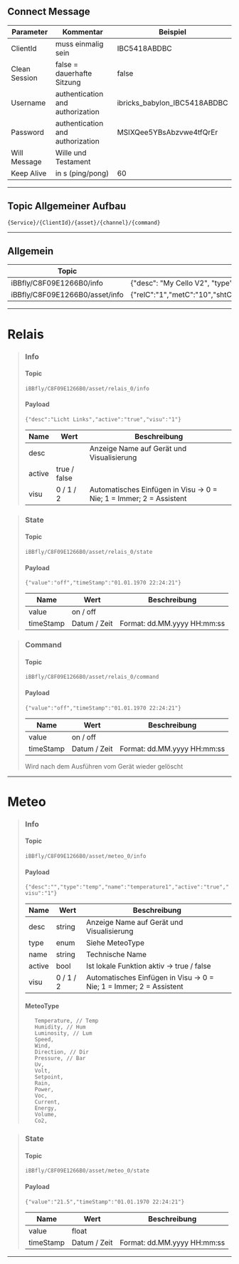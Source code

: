 
## Connect Message

| Parameter     | Kommentar                        | Beispiel                     |
|---------------|----------------------------------|------------------------------|
| ClientId      | muss einmalig sein               | IBC5418ABDBC                 |
| Clean Session | false = dauerhafte Sitzung       | false                        |
| Username      | authentication and authorization | ibricks_babylon_IBC5418ABDBC |
| Password      | authentication and authorization | MSIXQee5YBsAbzvwe4tfQrEr     |
| Will Message  | Wille und Testament              |                              |
| Keep Alive    | in s (ping/pong)                 | 60                           |


******
## Topic Allgemeiner Aufbau

    {Service}/{ClientId}/{asset}/{channel}/{command}


******
## Allgemein
| Topic                                        | Payload                                                                         | 
|----------------------------------------------|---------------------------------------------------------------------------------|
| iBBfly/C8F09E1266B0/info                     | {"desc": "My Cello V2", "type": "CELLO", "subType": "1R1S1H"}                   |
| iBBfly/C8F09E1266B0/asset/info               | {"relC":"1","metC":"10","shtC":"1","dimC":"2","dirC":"1","binC":"0","butC":"4"} |

******

# Relais

> ### Info
> #### Topic
>   `iBBfly/C8F09E1266B0/asset/relais_0/info`
>
>
> #### Payload 
> `{"desc":"Licht Links","active":"true","visu":"1"}`
>
> | Name   | Wert         | Beschreibung                                                       |
> |--------|--------------|--------------------------------------------------------------------|
> | desc   |              | Anzeige Name auf Gerät und Visualisierung                          |
> | active | true / false |                                                                    |
> | visu   | 0 / 1 / 2    | Automatisches Einfügen in Visu → 0 = Nie; 1 = Immer; 2 = Assistent |


> ### State
> #### Topic
> `iBBfly/C8F09E1266B0/asset/relais_0/state`
>
>
> #### Payload
> `{"value":"off","timeStamp":"01.01.1970 22:24:21"}`
>
> | Name      | Wert         | Beschreibung                |
> |-----------|--------------|-----------------------------|
> | value     | on / off     |                             |
> | timeStamp | Datum / Zeit | Format: dd.MM.yyyy HH:mm:ss |


> ### Command
> #### Topic
> `iBBfly/C8F09E1266B0/asset/relais_0/command`
>
> #### Payload
> `{"value":"off","timeStamp":"01.01.1970 22:24:21"}`
>
> | Name      | Wert         | Beschreibung                |
> |-----------|--------------|-----------------------------|
> | value     | on / off     |                             |
> | timeStamp | Datum / Zeit | Format: dd.MM.yyyy HH:mm:ss |
>
> Wird nach dem Ausführen vom Gerät wieder gelöscht


******

# Meteo

> ### Info
> #### Topic
>   `iBBfly/C8F09E1266B0/asset/meteo_0/info`
>
>
> #### Payload
> `{"desc":"","type":"temp","name":"temperature1","active":"true","visu":"1"}`
>
> | Name   | Wert      | Beschreibung                                                       |
> |--------|-----------|--------------------------------------------------------------------|
> | desc   | string    | Anzeige Name auf Gerät und Visualisierung                          |
> | type   | enum      | Siehe MeteoType                                                    |
> | name   | string    | Technische Name                                                    |
> | active | bool      | Ist lokale Funktion aktiv → true / false                           |
> | visu   | 0 / 1 / 2 | Automatisches Einfügen in Visu → 0 = Nie; 1 = Immer; 2 = Assistent |
>
> #### MeteoType
>        Temperature, // Temp
>        Humidity, // Hum
>        Luminosity, // Lum
>        Speed,
>        Wind,
>        Direction, // Dir
>        Pressure, // Bar
>        Uv,
>        Volt,
>        Setpoint,
>        Rain,
>        Power,
>        Voc,
>        Current,
>        Energy,
>        Volume,
>        Co2,

> ### State
> #### Topic
> `iBBfly/C8F09E1266B0/asset/meteo_0/state`
>
>
> #### Payload
> `{"value":"21.5","timeStamp":"01.01.1970 22:24:21"}`
>
> | Name      | Wert         | Beschreibung                |
> |-----------|--------------|-----------------------------|
> | value     | float        |                             |
> | timeStamp | Datum / Zeit | Format: dd.MM.yyyy HH:mm:ss |


******